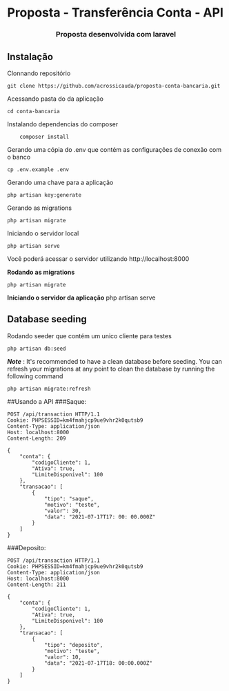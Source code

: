 <h1>Proposta - Transferência Conta - API</h1>
<h3 align="center">Proposta desenvolvida com laravel</h3>


## Instalação 

Clonnando repositório

    git clone https://github.com/acrossicauda/proposta-conta-bancaria.git

Acessando pasta do da aplicação

    cd conta-bancaria

Instalando dependencias do composer

        composer install

Gerando uma cópia do .env que contém as configurações de conexão com o banco

    cp .env.example .env

Gerando uma chave para a aplicação

    php artisan key:generate


Gerando as migrations

    php artisan migrate

Iniciando o servidor local

    php artisan serve

Você poderá acessar o servidor utilizando http://localhost:8000
    

**Rodando as migrations**

    php artisan migrate
    
**Iniciando o servidor da aplicação**
    php artisan serve

## Database seeding

Rodando seeder que contém um unico cliente para testes

    php artisan db:seed

***Note*** : It's recommended to have a clean database before seeding. You can refresh your migrations at any point to clean the database by running the following command

    php artisan migrate:refresh
    

##Usando a API
###Saque:

<!-- language: php -->
```
POST /api/transaction HTTP/1.1
Cookie: PHPSESSID=km4fmahjcp9ue9vhr2k0qutsb9
Content-Type: application/json
Host: localhost:8000
Content-Length: 209

{
	"conta": {
		"codigoCliente": 1,
		"Ativa": true,
		"LimiteDisponivel": 100
	},
	"transacao": [
		{
			"tipo": "saque",
			"motivo": "teste",
			"valor": 30,
			"data": "2021-07-17T17: 00: 00.000Z"
		}
	]
}

```

###Deposito:

<!-- language: php -->
```
POST /api/transaction HTTP/1.1
Cookie: PHPSESSID=km4fmahjcp9ue9vhr2k0qutsb9
Content-Type: application/json
Host: localhost:8000
Content-Length: 211

{
	"conta": {
		"codigoCliente": 1,
		"Ativa": true,
		"LimiteDisponivel": 100
	},
	"transacao": [
		{
			"tipo": "deposito",
			"motivo": "teste",
			"valor": 10,
			"data": "2021-07-17T18: 00:00.000Z"
		}
	]
}
```
